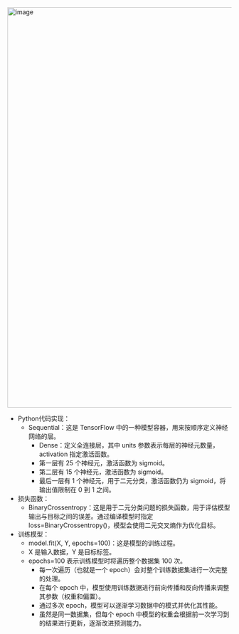 <img width="900" alt="image" src="https://github.com/user-attachments/assets/a540b233-88e2-4b14-9f6d-f29b17deb7d1">

- Python代码实现：
  - Sequential：这是 TensorFlow 中的一种模型容器，用来按顺序定义神经网络的层。
    - Dense：定义全连接层，其中 units 参数表示每层的神经元数量，activation 指定激活函数。
    - 第一层有 25 个神经元，激活函数为 sigmoid。
    - 第二层有 15 个神经元，激活函数为 sigmoid。
    - 最后一层有 1 个神经元，用于二元分类，激活函数仍为 sigmoid，将输出值限制在 0 到 1 之间。
- 损失函数：
  - BinaryCrossentropy：这是用于二元分类问题的损失函数，用于评估模型输出与目标之间的误差。通过编译模型时指定 loss=BinaryCrossentropy()，模型会使用二元交叉熵作为优化目标。
- 训练模型：
  - model.fit(X, Y, epochs=100)：这是模型的训练过程。
  - X 是输入数据，Y 是目标标签。
  - epochs=100 表示训练模型时将遍历整个数据集 100 次。
    - 每一次遍历（也就是一个 epoch）会对整个训练数据集进行一次完整的处理。
    - 在每个 epoch 中，模型使用训练数据进行前向传播和反向传播来调整其参数（权重和偏置）。
    - 通过多次 epoch，模型可以逐渐学习数据中的模式并优化其性能。
    - 虽然是同一数据集，但每个 epoch 中模型的权重会根据前一次学习到的结果进行更新，逐渐改进预测能力。
